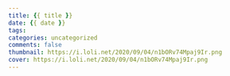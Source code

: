 ```yaml
---
title: {{ title }}
date: {{ date }}
tags:
categories: uncategorized
comments: false
thumbnail: https://i.loli.net/2020/09/04/n1bORv74Mpaj9Ir.png
cover: https://i.loli.net/2020/09/04/n1bORv74Mpaj9Ir.png
---
```




<!--more-->